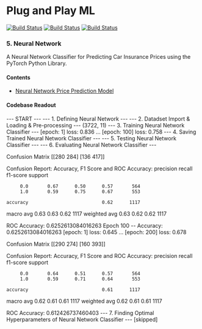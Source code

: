 # Plug and Play ML

[![Build Status](https://img.shields.io/badge/python-3-blue)](https://github.com/louisheery/plug-and-play-ML)
[![Build Status](https://img.shields.io/badge/build-v1.1-brightgreen)](https://github.com/louisheery/plug-and-play-ML)
[![Build Status](https://img.shields.io/badge/build_status-published-brightgreen)](https://github.com/louisheery/plug-and-play-ML)

### 5. Neural Network
A Neural Network Classifier for Predicting Car Insurance Prices using the PyTorch Python Library.

#### Contents
- [Neural Network Price Prediction Model](insurance-price-prediction-ml.py)

#### Codebase Readout
--- START ---
--- 1. Defining Neural Network ---
--- 2. Datadset Import & Loading & Pre-processing ---
(3722, 11)
--- 3. Training Neural Network Classifier ---
[epoch:    1] loss: 0.836
...
[epoch:  100] loss: 0.758
--- 4. Saving Trained Neural Network Classifier ---
--- 5. Testing Neural Network Classifier ---
--- 6. Evaluating Neural Network Classifier ---

Confusion Matrix
[[280 284]
 [136 417]]

Confusion Report: Accuracy, F1 Score and ROC Accuracy:
              precision    recall  f1-score   support

         0.0       0.67      0.50      0.57       564
         1.0       0.59      0.75      0.67       553

    accuracy                           0.62      1117
   macro avg       0.63      0.63      0.62      1117
weighted avg       0.63      0.62      0.62      1117



ROC Accuracy:
0.6252613084016263
Epoch 100  -- Accuracy:  0.6252613084016263
[epoch:    1] loss: 0.645
...
[epoch:  200] loss: 0.678


Confusion Matrix
[[290 274]
 [160 393]]


Confusion Report: Accuracy, F1 Score and ROC Accuracy:
              precision    recall  f1-score   support

         0.0       0.64      0.51      0.57       564
         1.0       0.59      0.71      0.64       553

    accuracy                           0.61      1117
   macro avg       0.62      0.61      0.61      1117
weighted avg       0.62      0.61      0.61      1117



ROC Accuracy:
0.612426737460403
--- 7. Finding Optimal Hyperparameters of Neural Network Classifier ---
[skipped]
